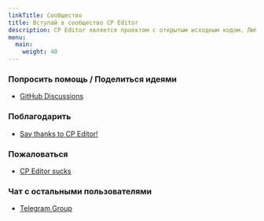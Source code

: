```yaml
---
linkTitle: Сообщество
title: Вступай в сообщество CP Editor
description: CP Editor является проектом с открытым исходным кодом. Любой человек может использовать его, предлагать и делать улучшения. Здесь перечислены несколько способов как можно высказать своё мнение или обратиться за поддержкой
menu:
  main:
    weight: 40
---
```


<div class="col-md-4 col-sm-2"></div>

<div class="col-md-4 col-sm-8 ">

### Попросить помощь / Поделиться идеями

-   [<i class="fab fa-github"></i> GitHub Discussions](https://github.com/cpeditor/cpeditor/discussions)

### Поблагодарить

-   [<i class="fab fa-github"></i> Say thanks to CP Editor!](https://github.com/cpeditor/cpeditor/discussions/755)

### Пожаловаться

-   [<i class="fab fa-github"></i> CP Editor sucks](https://github.com/cpeditor/cpeditor/discussions/760)

### Чат с остальными пользователями

-   [<i class="fab fa-telegram"></i> Telegram Group](https://t.me/cpeditor)

</div>
